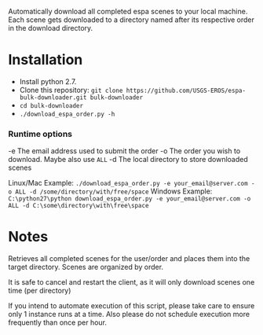 Automatically download all completed espa scenes to your local machine.  Each scene gets downloaded to a directory named after its respective order in the download directory.
# Installation
* Install python 2.7.
* Clone this repository: `git clone https://github.com/USGS-EROS/espa-bulk-downloader.git bulk-downloader`
* `cd bulk-downloader`
* `./download_espa_order.py -h`

### Runtime options
-e The email address used to submit the order
-o The order you wish to download.  Maybe also use `ALL`
-d The local directory to store downloaded scenes

Linux/Mac Example: `./download_espa_order.py -e your_email@server.com -o ALL -d /some/directory/with/free/space`
Windows Example: `C:\python27\python download_espa_order.py -e your_email@server.com -o ALL -d C:\some\directory\with\free\space`

# Notes
Retrieves all completed scenes for the user/order
and places them into the target directory.
Scenes are organized by order.

It is safe to cancel and restart the client, as it will
only download scenes one time (per directory)
 
If you intend to automate execution of this script,
please take care to ensure only 1 instance runs at a time.
Also please do not schedule execution more frequently than
once per hour.


    
